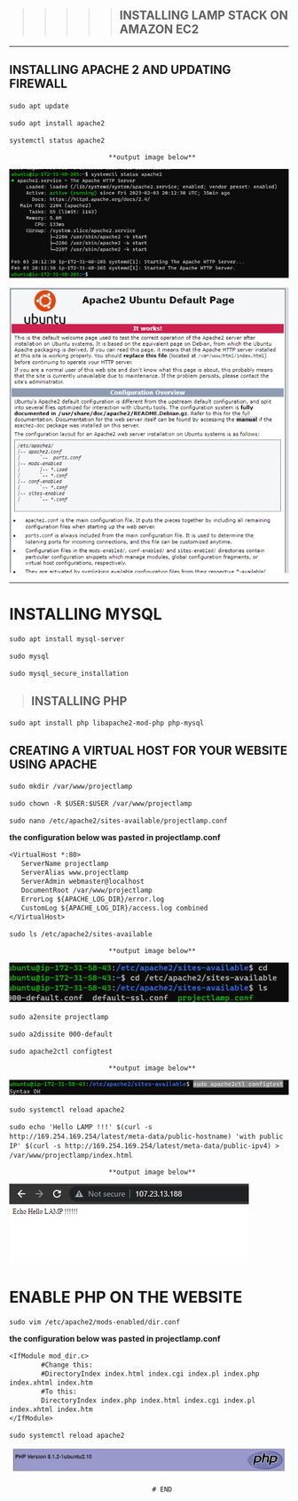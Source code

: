 >>>>> ## INSTALLING LAMP STACK ON AMAZON EC2
----
## INSTALLING APACHE 2 AND UPDATING FIREWALL

`sudo apt update`  

`sudo apt install apache2`

`systemctl status apache2`

                             **output image below**

![Apache_status](Images/APACHE%20STATUS.png)

![Apache_output](./Images/Browser%20Output.png)

-------------------------------

# INSTALLING MYSQL

`sudo apt install mysql-server`

`sudo mysql`

`sudo mysql_secure_installation`

> ## INSTALLING PHP

`sudo apt install php libapache2-mod-php php-mysql`

## CREATING A VIRTUAL HOST FOR YOUR WEBSITE USING APACHE

`sudo mkdir /var/www/projectlamp`

`sudo chown -R $USER:$USER /var/www/projectlamp`


`sudo nano /etc/apache2/sites-available/projectlamp.conf`

**the configuration  below was pasted in projectlamp.conf**
 ```
 <VirtualHost *:80>
    ServerName projectlamp
    ServerAlias www.projectlamp 
    ServerAdmin webmaster@localhost
    DocumentRoot /var/www/projectlamp
    ErrorLog ${APACHE_LOG_DIR}/error.log
    CustomLog ${APACHE_LOG_DIR}/access.log combined
</VirtualHost>
```

`sudo ls /etc/apache2/sites-available`

                             **output image below**

![site-available](./Images/Sites%20available.PNG)

`sudo a2ensite projectlamp`

`sudo a2dissite 000-default`

`sudo apache2ctl configtest`

                             **output image below**

![configTest](./Images/configtest%20output.PNG)

`sudo systemctl reload apache2`

`sudo echo 'Hello LAMP !!!' $(curl -s http://169.254.169.254/latest/meta-data/public-hostname) 'with public IP' $(curl -s http://169.254.169.254/latest/meta-data/public-ipv4) > /var/www/projectlamp/index.html`

                             **output image below**

![site_output](Images/Site%20output.png)


# ENABLE PHP ON THE WEBSITE

`sudo vim /etc/apache2/mods-enabled/dir.conf`

**the configuration  below was pasted in projectlamp.conf**

```
<IfModule mod_dir.c>
        #Change this:
        #DirectoryIndex index.html index.cgi index.pl index.php index.xhtml index.htm
        #To this:
        DirectoryIndex index.php index.html index.cgi index.pl index.xhtml index.htm
</IfModule>
```
`sudo systemctl reload apache2`

![php_output](Images/Php_output.png)

                                        # END 

